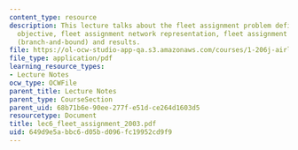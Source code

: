 ```yaml
---
content_type: resource
description: This lecture talks about the fleet assignment problem definition and
  objective, fleet assignment network representation, fleet assignment model, solution
  (branch-and-bound) and results.
file: https://ol-ocw-studio-app-qa.s3.amazonaws.com/courses/1-206j-airline-schedule-planning-spring-2003/649d9e5abbc6d05bd096fc19952cd9f9_lec6_fleet_assignment_2003.pdf
file_type: application/pdf
learning_resource_types:
- Lecture Notes
ocw_type: OCWFile
parent_title: Lecture Notes
parent_type: CourseSection
parent_uid: 68b71b6e-90ee-277f-e51d-ce264d1603d5
resourcetype: Document
title: lec6_fleet_assignment_2003.pdf
uid: 649d9e5a-bbc6-d05b-d096-fc19952cd9f9
---
```


